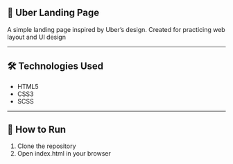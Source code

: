 ## **🚗 Uber Landing Page**

A simple landing page inspired by Uber’s design. Created for practicing web layout and UI design

---

## **🛠 Technologies Used**

- HTML5  
- CSS3  
- SCSS

---

## **🚀 How to Run**
1. Clone the repository
2. Open index.html in your browser


